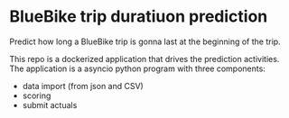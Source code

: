 # BlueBike trip duratiuon prediction
Predict how long a BlueBike trip is gonna last at the beginning of the trip.

This repo is a dockerized application that drives the prediction activities. The application is a asyncio python program with three components:

- data import (from json and CSV)
- scoring
- submit actuals

